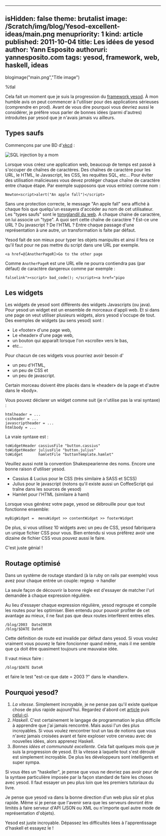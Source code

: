 -----
isHidden:       false
theme: brutalist
image: /Scratch/img/blog/Yesod-excellent-ideas/main.png
menupriority:   1
kind:           article
published: 2011-10-04
title: Les idées de yesod
author: Yann Esposito
authoruri: yannesposito.com
tags:  yesod, framework, web, haskell, ideas
-----
blogimage("main.png","Title image")

<div class="intro">

%tlal

Cela fait un moment que je suis la progression du [framework yesod](http://www.yesodweb.com). 
À mon humble avis on peut commencer à l'utiliser pour des applications sérieuses (comprendre en prod).
Avant de vous dire pourquoi vous devriez aussi le considérer, je préfère vous parler de bonnes idées (parmi d'autres) introduites par yesod que je n'avais jamais vu ailleurs.

</div>

## Types saufs

Commençons par une BD d'[xkcd](http://xkcd.com) :

   ![SQL injection by a mom](http://imgs.xkcd.com/comics/exploits_of_a_mom.png)

Lorsque vous créez une application web, beaucoup de temps est passé à s'occuper de chaînes de caractères.
Des chaînes de caractère pour les URL, le HTML, le Javascript, les CSS, les requêtes SQL, etc...
Pour éviter des utilisation malicieuses vous devez protéger chaque chaîne de caractère entre chaque étape.
Par exemple supposons que vous entriez comme nom :

~~~~~~ {.javascript}
Newton<script>alert("An apple fall")</script>
~~~~~~

Sans une protection correcte, le message "An apple fall" sera affiché à chaque fois que quelqu'un essayera d'accéder au nom de cet utilisateur.
Les "types saufs" sont le [tonyglandil du web](https://www.youtube.com/watch?v=1IWF3IsEPBE).
A chaque chaine de caractère, on lui associe un "type". 
A quoi sert cette chaîne de caractère ? Est-ce une URL ? Du javascript ? De l'HTML ?
Entre chaque passage d'une représentation à une autre, un transformation is faite par défaut.

Yesod fait de son mieux pour typer les objets manipulés et ainsi il fera ce qu'il faut pour ne pas mettre du script dans une URL par exemple.

~~~~~~ {.html}
<a href=@[AnotherPageR]>Go to the other page
~~~~~~

Comme `AnotherPageR` est une URL elle ne pourra contiendra pas (par défaut) de caractère dangereux comme par exemple :

~~~~~~ {.html}
falselink"><script> bad_code(); </script><a href="pipo
~~~~~~

## Les widgets

Les widgets de yesod sont différents des widgets Javascripts (ou java).
Pour yesod un widget est un ensemble de morceaux d'appli web. 
Et si dans une page on veut utiliser plusieurs widgets, alors yesod s'occupe de tout.
Des exemples de widgets (au sens yesod) sont :

- Le «footer» d'une page web,
- Le «header» d'une page web,
- un bouton qui apparaît lorsque l'on «scrolle» vers le bas,
- etc...

Pour chacun de ces widgets vous pourriez avoir besoin d'

- un peu d'HTML,
- un peu de CSS et
- un peu de javascript.

Certain morceau doivent être placés dans le «header» de la page et d'autre dans le «body».

Vous pouvez déclarer un widget comme suit (je n'utilise pas la vrai syntaxe) :

    htmlheader = ...
    cssheader = ...
    javascriptheader = ...
    htmlbody = ...

La vraie syntaxe est :

~~~~~~ {.haskell}
toWidgetHeader cassiusFile "button.cassius"
toWidgetHeader juliusFile "button.julius"
toWidget       hamletFile "buttonTemplate.hamlet"
~~~~~~

Veuillez aussi noté la convention Shakespearienne des noms.
Encore une bonne raison d'utiliser yesod.

- Cassius _&_ Lucius pour le CSS (très similaire à SASS et SCSS)
- Julius pour le javascript (notons qu'il existe aussi un CoffeeScript qui traîne dans les sources de yesod)
- Hamlet pour l'HTML (similaire à haml)

Lorsque vous générez votre page, yesod se débrouille pour que tout fonctionne ensemble:

~~~~~~ {.haskell}
myBigWidget =  menuWidget >> contentWidget >> footerWidget
~~~~~~

De plus, si vous utilisez 10 widgets avec un peu de CSS, yesod fabriquera un unique fichier CSS pour vous. Bien entendu si vous préférez avoir une dizaine de fichier CSS vous pouvez aussi le faire.

C'est juste génial !

## Routage optimisé

Dans un système de routage standard (à la ruby on rails par exemple) vous avez pour chaque entrée un couple: regexp → handler

La seule façon de découvrir la bonne règle est d'essayer de matcher l'url demandée à chaque expression régulière.

Au lieu d'essayer chaque expression régulière, yesod regroupe et compile les routes pour les optimiser.
Bien entendu pour pouvoir profiter de cet avantage au mieux, il ne faut pas que deux routes interfèrent entres elles.

~~~~~~ {.html}
/blog/2003  Date2003R
/blog/$DATE DateR
~~~~~~

Cette définition de route est invalide par défaut dans yesod.
Si vous voulez vraiment vous pouvez le faire foncionner quand même, mais il me semble que ça doit être quasiment toujours une mauvaise idée.

Il vaut mieux faire :

~~~~~~ {.html}
/blog/$DATE DateR
~~~~~~

et faire le test "est-ce que date = 2003 ?" dans le «handler».

## Pourquoi yesod?

1. _La vitesse_. Simplement incroyable, je ne pense pas qu'il existe quelque chose de plus rapide aujourd'hui. Regardez d'abord cet [article](http://snapframework.com/blog/2010/11/17/snap-0.3-benchmarks) puis [celui-ci](http://www.yesodweb.com/blog/2011/02/warp-speed-ahead).
2. _Haskell_. C'est certainement le langage de programmation le plus difficile à apprendre que j'ai jamais rencontré. Mais aussi l'un des plus incroyables. Si vous voulez rencontrer tout un tas de notions que vous n'avez jamais croisées avant et faire exploser votre cerveau avec de nouvelles idées, alors apprenez Haskell.
3. _Bonnes idées et communauté excellente_. Cela fait quelques mois que je suis la progression de yesod. Et la vitesse à laquelle tout s'est déroulé est simplement incroyable. De plus les développeurs sont intelligents et super sympa.

Si vous êtes un "haskeller", je pense que vous ne devriez pas avoir peur de la syntaxe particulière imposée par la façon standard de faire les choses avec yesod.
Il faut essayer un peu plus loin que les premiers tutoriaux du livre.

Je pense que yesod va dans la bonne direction d'un web plus sûr et plus rapide. Même si je pense que l'avenir sera que les serveurs devront être limités à faire serveur d'API (JSON ou XML ou n'importe quel autre mode de représentation d'objets).

Yesod est juste incroyable. Dépassez les difficultés liées à l'apprentissage d'haskell et essayez le !

